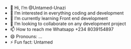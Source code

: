 - 👋 Hi, I’m @Untamed-Unazi
- 👀 I’m interested in everything coding and development
- 🌱 I’m currently learning Front end development
- 💞️ I’m looking to collaborate on any development project
- 📫 How to reach me Whatsapp +234 8039154897
- 😄 Pronouns: ...
- ⚡ Fun fact: Untamed

<!---
Untamed-Unazi/Untamed-Unazi is a ✨ special ✨ repository because its `README.md` (this file) appears on your GitHub profile.
You can click the Preview link to take a look at your changes.
--->

